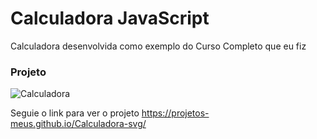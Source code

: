 # Calculadora JavaScript

Calculadora desenvolvida como exemplo do Curso Completo que eu fiz

### Projeto
![Calculadora](https://firebasestorage.googleapis.com/v0/b/hcode-com-br.appspot.com/o/calculadora-hcode.jpg?alt=media&token=5406aa3f-b965-401c-9b4e-654609c78b33)

Seguie o link para ver o projeto https://projetos-meus.github.io/Calculadora-svg/
